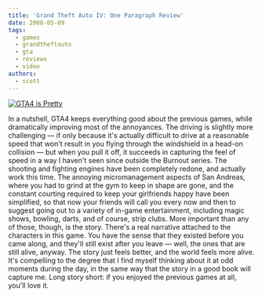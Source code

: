 ```yaml
---
title: 'Grand Theft Auto IV: One Paragraph Review'
date: 2008-05-09
tags:
  - games
  - grandtheftauto
  - gta
  - reviews
  - video
authors:
  - scott
---
```


[![GTA4 is Pretty](/images/2476361886_fbf56bd6b4.jpg)](http://www.flickr.com/photos/spaceninja/2476361886/)

In a nutshell, GTA4 keeps everything good about the previous games, while dramatically improving most of the annoyances. The driving is slightly more challenging — if only because it's actually difficult to drive at a reasonable speed that won't result in you flying through the windshield in a head-on collision — but when you pull it off, it succeeds in capturing the feel of speed in a way I haven't seen since outside the Burnout series. The shooting and fighting engines have been completely redone, and actually work this time. The annoying micromanagement aspects of San Andreas, where you had to grind at the gym to keep in shape are gone, and the constant courting required to keep your girlfriends happy have been simplified, so that now your friends will call you every now and then to suggest going out to a variety of in-game entertainment, including magic shows, bowling, darts, and of course, strip clubs. More important than any of those, though, is the story. There's a real narrative attached to the characters in this game. You have the sense that they existed before you came along, and they'll still exist after you leave — well, the ones that are still alive, anyway. The story just feels better, and the world feels more alive. It's compelling to the degree that I find myself thinking about it at odd moments during the day, in the same way that the story in a good book will capture me. Long story short: if you enjoyed the previous games at all, you'll love it.
